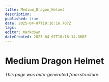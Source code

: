 ```yaml
---
title: Medium_Dragon_Helmet
description: 
published: true
date: 2025-04-07T10:16:16.707Z
tags: 
editor: markdown
dateCreated: 2025-04-07T10:16:14.360Z
---
```


# Medium Dragon Helmet

*This page was auto-generated from structure.*